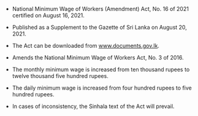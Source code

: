 - National Minimum Wage of Workers (Amendment) Act, No. 16 of 2021 certified on August 16, 2021.

- Published as a Supplement to the Gazette of Sri Lanka on August 20, 2021.

- The Act can be downloaded from www.documents.gov.lk.

- Amends the National Minimum Wage of Workers Act, No. 3 of 2016.

- The monthly minimum wage is increased from ten thousand rupees to twelve thousand five hundred rupees.

- The daily minimum wage is increased from four hundred rupees to five hundred rupees.

- In cases of inconsistency, the Sinhala text of the Act will prevail.